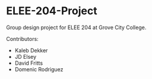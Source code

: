 # ELEE-204-Project

Group design project for ELEE 204 at Grove City College.

Contributors:
- Kaleb Dekker
- JD Elsey
- David Fritts
- Domenic Rodriguez
